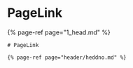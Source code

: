 # PageLink

{% page-ref page="1_head.md" %}

```
# PageLink

{% page-ref page="header/heddno.md" %}
```